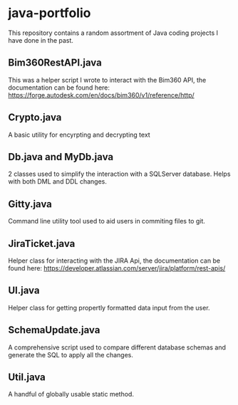 # java-portfolio
This repository contains a random assortment of Java coding projects I have done in the past.

## Bim360RestAPI.java
This was a helper script I wrote to interact with the Bim360 API, the documentation can be found here: https://forge.autodesk.com/en/docs/bim360/v1/reference/http/
## Crypto.java
A basic utility for encyrpting and decrypting text
## Db.java and MyDb.java
2 classes used to simplify the interaction with a SQLServer database. Helps with both DML and DDL changes.
## Gitty.java
Command line utility tool used to aid users in commiting files to git.
## JiraTicket.java
Helper class for interacting with the JIRA Api, the documentation can be found here: https://developer.atlassian.com/server/jira/platform/rest-apis/
## UI.java
Helper class for getting propertly formatted data input from the user.
## SchemaUpdate.java
A comprehensive script used to compare different database schemas and generate the SQL to apply all the changes.
## Util.java
A handful of globally usable static method.
